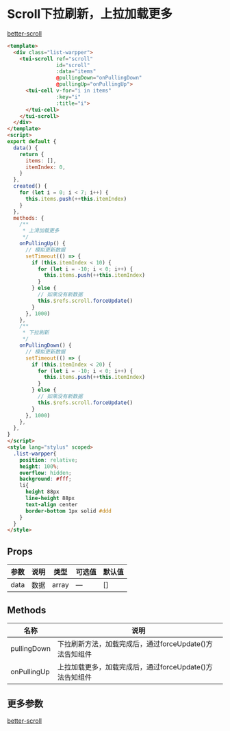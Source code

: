 # Scroll下拉刷新，上拉加载更多

[better-scroll](https://github.com/ustbhuangyi/better-scroll)

```html
<template>
  <div class="list-warpper">
    <tui-scroll ref="scroll"
                id="scroll"
                :data="items"
                @pullingDown="onPullingDown"
                @pullingUp="onPullingUp">
      <tui-cell v-for="i in items"
                :key="i"
                :title="i">
      </tui-cell>
    </tui-scroll>
  </div>
</template>
<script>
export default {
  data() {
    return {
      items: [],
      itemIndex: 0,
    }
  },
  created() {
    for (let i = 0; i < 7; i++) {
      this.items.push(++this.itemIndex)
    }
  },
  methods: {
    /**
     * 上滑加载更多
     */
    onPullingUp() {
      // 模拟更新数据
      setTimeout(() => {
        if (this.itemIndex < 10) {
          for (let i = -10; i < 0; i++) {
            this.items.push(++this.itemIndex)
          }
        } else {
          // 如果没有新数据
          this.$refs.scroll.forceUpdate()
        }
      }, 1000)
    },
    /**
     * 下拉刷新
     */
    onPullingDown() {
      // 模拟更新数据
      setTimeout(() => {
        if (this.itemIndex < 20) {
          for (let i = -10; i < 0; i++) {
            this.items.push(++this.itemIndex)
          }
        } else {
          // 如果没有新数据
          this.$refs.scroll.forceUpdate()
        }
      }, 1000)
    },
  },
}
</script>
<style lang="stylus" scoped>
  .list-warpper{
    position: relative;
    height: 100%;
    overflow: hidden;
    background: #fff;
    li{
      height 88px
      line-height 88px
      text-align center
      border-bottom 1px solid #ddd
    }
  }
</style>
```

## Props

| 参数                | 说明          | 类型      | 可选值        | 默认值                  |
| ----------------- | ----------- | ------- | ---------- | -------------------- |
| data           | 数据        | array   | —          | []                   |

## Methods

| 名称         | 说明 |
| ----------- | ----- |
| pullingDown | 下拉刷新方法，加载完成后，通过forceUpdate()方法告知组件 |
| onPullingUp | 上拉加载更多，加载完成后，通过forceUpdate()方法告知组件 |

## 更多参数
[better-scroll](https://github.com/ustbhuangyi/better-scroll)
